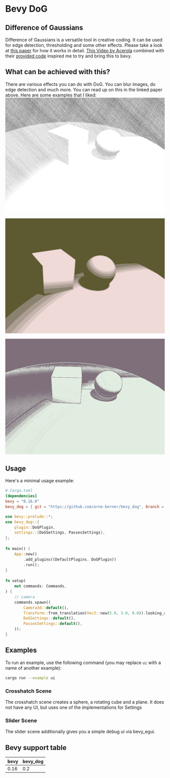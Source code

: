 # Bevy DoG
## Difference of Gaussians
Difference of Gaussians is a versatile tool in creative coding. It can be used for edge detection, thresholding and some other effects. 
Please take a look at [this paper](https://users.cs.northwestern.edu/~sco590/winnemoeller-cag2012.pdf) for how it works in detail. [This Video by Acerola](https://www.youtube.com/watch?v=5EuYKEvugLU) combined with their [provided code](https://github.com/GarrettGunnell/Post-Processing/tree/main/Assets/Edge%20Detection) inspired me to try and bring this to bevy.

## What can be achieved with this?
There are various effects you can do with DoG. You can blur images, do edge detection and much more. You can read up on this in the linked paper above. Here are some examples that I liked:
![1](./resources/DoG1.png)


![2](./resources/DoG2.png)


![3](./resources/DoG3.png)

## Usage
Here's a minimal usage example:
```toml
# Cargo.toml
[dependencies]
bevy = "0.16.0"
bevy_dog = { git = "https://github.com/arne-berner/bevy_dog", branch = "main" }
```

```rust
use bevy::prelude::*;
use bevy_dog::{
    plugin::DoGPlugin,
    settings::{DoGSettings, PassesSettings},
};

fn main() {
    App::new()
        .add_plugins((DefaultPlugins, DoGPlugin))
        .run();
}

fn setup(
    mut commands: Commands,
) {
    // camera
    commands.spawn((
        Camera3d::default(),
        Transform::from_translation(Vec3::new(5.0, 3.0, 0.0)).looking_at(Vec3::default(), Vec3::Y),
        DoGSettings::default(),
        PassesSettings::default(),
    ));
}

```

## Examples
To run an example, use the following command (you may replace `ui` with a name of another example):

```bash
cargo run --example ui
```

### Crosshatch Scene
The crosshatch scene creates a sphere, a rotating cube and a plane. It does not have any UI, but uses one of the implementations for Settings

### Slider Scene
The slider scene additionally gives you a simple debug ui via bevy_egui.

## Bevy support table
| bevy | bevy_dog  |
|------|-----------|
| 0.16 | 0.2       |
